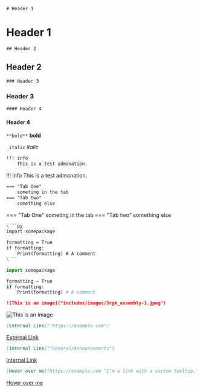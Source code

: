 `# Header 1`

# Header 1

`## Header 2`

## Header 2

`### Header 3`

### Header 3

`#### Header 4`

#### Header 4

`**bold**`
**bold**

`_italic`
_italic_

```md
!!! info
    This is a test admonation.
```

!!! info
    This is a test admonation.

```md
=== "Tab One"
    someting in the tab
=== "Tab two"
    something else
```

=== "Tab One"
    someting in the tab
=== "Tab two"
    something else

```md
\```py
import somepackage

formatting = True
if formatting:
    Print(formatting) # A comment
\```
``` 

```python
import somepackage

formatting = True
if formatting:
    Print(formatting) # A comment
```

```md
![This is an image]("includes/images/3rgk_assembly-1.jpeg")
```

![This is an image]("includes/images/3rgk_assembly-1.jpeg")

```md
[External Link]("https://example.com")

```

[External Link]("https://example.com")

```md
[Internal Link]("General/Announcements")

```

[Internal Link]("General/Announcements")

```md
[Hover over me](https://example.com "I'm a link with a custom tooltip.")
```

[Hover over me](https://example.com "I'm a link with a custom tooltip.")
